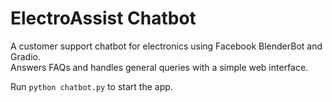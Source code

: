 # ElectroAssist Chatbot

A customer support chatbot for electronics using Facebook BlenderBot and Gradio.  
Answers FAQs and handles general queries with a simple web interface.

Run `python chatbot.py` to start the app.
